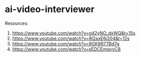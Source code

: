 # ai-video-interviewer

Resources:
1. https://www.youtube.com/watch?v=g42yNO_dxWQ&t=15s
2. https://www.youtube.com/watch?v=8I2axE6j204&t=12s
3. https://www.youtube.com/watch?v=8GK8R77Bd7g
4. https://www.youtube.com/watch?v=xEDCEmqyvC8